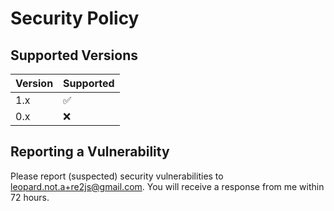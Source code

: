 # Security Policy

## Supported Versions

| Version | Supported          |
|---------|--------------------|
| 1.x     | :white_check_mark: |
| 0.x     | :x:                |

## Reporting a Vulnerability

Please report (suspected) security vulnerabilities to leopard.not.a+re2js@gmail.com. You will receive a response from me within 72 hours.
